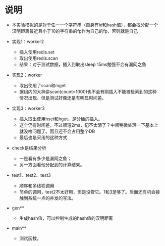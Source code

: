 # 说明
- 本实验模拟的是对于任一一个字符串（自身有id和hash值），都会找分配一个汉明距离最近且小于10的字符串的fp作为自己的fp，否则就是自己

- 实现1：worker2
    - 插入使用redis.set
    - 取出使用redis.scan
    - 结果：对于测试数据，插入到取出sleep 15ms勉强不会有漏网之鱼

- 实现2：worker
    - 取出使用了scan和mget
    - 据组内的大神讲scan(count=1000)也不会有刚插入不能被检索到的这种情况出现，但是测试好像还是有明显时间差。

- 实现3：worker3
    - 插入取出使用hset和hget，是分桶的插入。
    - 这个仍有时间差，不过很短2ms，记不太清了？中间稍微处理一下基本上就没啥问题了。而且还不会占用整个DB
    - 最后也是采用的这种方式

- check是结果分析
    - 一是看有多少是漏网之鱼；
    - 另一方面看他分配到的计算结果。
- test1、test2、test3
    - 顺序和多线程调用
    - 简单的调用，test2不太好用，但是没管它。1和3足够了。后面还有机会接触到系统一点的并发的写法。

- gen**
    - 生成hash值，可以控制生成的hash值的汉明距离

- main**
    - 测试函数。